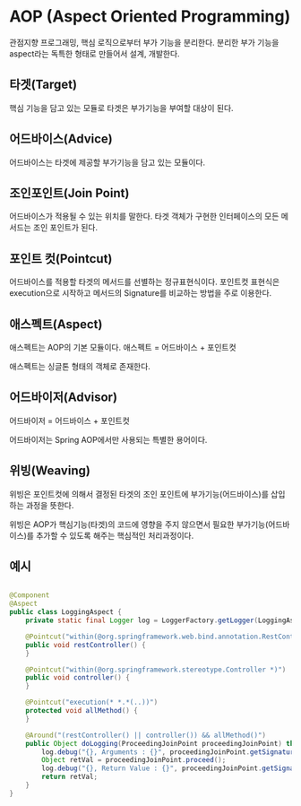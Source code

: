 # AOP (Aspect Oriented Programming)

관점지향 프로그래밍, 핵심 로직으로부터 부가 기능을 분리한다. 분리한 부가 기능을 aspect라는 독특한 형태로 만들어서 설계, 개발한다.

## 타겟(Target)

핵심 기능을 담고 있는 모듈로 타겟은 부가기능을 부여할 대상이 된다.

## 어드바이스(Advice)

어드바이스는 타겟에 제공할 부가기능을 담고 있는 모듈이다.

## 조인포인트(Join Point)

어드바이스가 적용될 수 있는 위치를 말한다. 타겟 객체가 구현한 인터페이스의 모든 메서드는 조인 포인트가 된다.

## 포인트 컷(Pointcut)

어드바이스를 적용할 타겟의 메서드를 선별하는 정규표현식이다. 포인트컷 표현식은 execution으로 시작하고 메서드의 Signature를 비교하는 방법을 주로 이용한다.

## 애스펙트(Aspect)

애스펙트는 AOP의 기본 모듈이다. 애스펙트 = 어드바이스 + 포인트컷

애스펙트는 싱글톤 형태의 객체로 존재한다.

## 어드바이저(Advisor)

어드바이저 = 어드바이스 + 포인트컷

어드바이저는 Spring AOP에서만 사용되는 특별한 용어이다.

## 위빙(Weaving)

위빙은 포인트컷에 의해서 결정된 타겟의 조인 포인트에 부가기능(어드바이스)를 삽입하는 과정을 뜻한다.

위빙은 AOP가 핵심기능(타겟)의 코드에 영향을 주지 않으면서 필요한 부가기능(어드바이스)를 추가할 수 있도록 해주는 핵심적인 처리과정이다.

## 예시

```java

@Component
@Aspect
public class LoggingAspect {
    private static final Logger log = LoggerFactory.getLogger(LoggingAspect.class);

    @Pointcut("within(@org.springframework.web.bind.annotation.RestController *)")
    public void restController() {
    }

    @Pointcut("within(@org.springframework.stereotype.Controller *)")
    public void controller() {
    }

    @Pointcut("execution(* *.*(..))")
    protected void allMethod() {
    }

    @Around("(restController() || controller()) && allMethod()")
    public Object doLogging(ProceedingJoinPoint proceedingJoinPoint) throws Throwable {
        log.debug("{}, Arguments : {}", proceedingJoinPoint.getSignature(), proceedingJoinPoint.getArgs());
        Object retVal = proceedingJoinPoint.proceed();
        log.debug("{}, Return Value : {}", proceedingJoinPoint.getSignature(), retVal);
        return retVal;
    }
}
```

